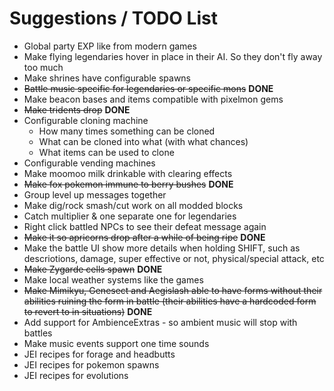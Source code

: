 # Suggestions / TODO List
- Global party EXP like from modern games
- Make flying legendaries hover in place in their AI. So they don't fly away too much
- Make shrines have configurable spawns
- ~~Battle music specific for legendaries or specific mons~~ **DONE**
- Make beacon bases and items compatible with pixelmon gems
- ~~Make tridents drop~~ **DONE**
- Configurable cloning machine
  - How many times something can be cloned
  - What can be cloned into what (with what chances)
  - What items can be used to clone
- Configurable vending machines
- Make moomoo milk drinkable with clearing effects
- ~~Make fox pokemon immune to berry bushes~~ **DONE**
- Group level up messages together
- Make dig/rock smash/cut work on all modded blocks
- Catch multiplier & one separate one for legendaries
- Right click battled NPCs to see their defeat message again
- ~~Make it so apricorns drop after a while of being ripe~~ **DONE**
- Make the battle UI show more details when holding SHIFT, such as descriotions, damage, super effective or not, physical/special attack, etc
- ~~Make Zygarde cells spawn~~ **DONE**
- Make local weather systems like the games
- ~~Make Mimikyu, Genesect and Aegislash able to have forms without their abilities ruining the form in battle (their abilities have a hardcoded form to revert to in situations)~~ **DONE**
- Add support for AmbienceExtras - so ambient music will stop with battles
- Make music events support one time sounds
- JEI recipes for forage and headbutts
- JEI recipes for pokemon spawns
- JEI recipes for evolutions
